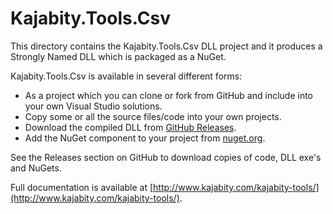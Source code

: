 Kajabity.Tools.Csv
==================

This directory contains the Kajabity.Tools.Csv DLL project and it produces 
a Strongly Named DLL which is packaged as a NuGet.

Kajabity.Tools.Csv is available in several different forms:

-	As a project which you can clone or fork from GitHub and include into your own Visual Studio solutions.
-	Copy some or all the source files/code into your own projects.
-	Download the compiled DLL from [GitHub Releases](https://github.com/Kajabity/Kajabity.Tools.Csv/releases).
-	Add the NuGet component to your project from [nuget.org](https://www.nuget.org/packages/Kajabity.Tools.Csv/).

See the Releases section on GitHub to download copies of code, DLL exe's and NuGets.

Full documentation is available at [http://www.kajabity.com/kajabity-tools/](http://www.kajabity.com/kajabity-tools/).
